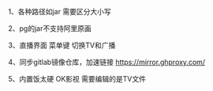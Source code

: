 1、各种路径如jar 需要区分大小写

2、pg的jar不支持阿里原画

3、直播界面 菜单键 切换TV和广播

4、同步gitlab镜像仓库，加速链接 https://mirror.ghproxy.com/

5、内置饭太硬 OK影视  需要编辑的是TV文件